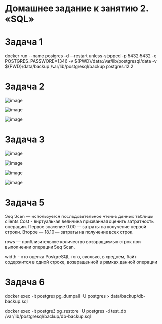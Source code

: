 # Домашнее задание к занятию 2. «SQL»

# Задача 1

docker run --name postgres -d --restart unless-stopped -p 5432:5432 -e POSTGRES_PASSWORD=1346 -v ${PWD}/data:/var/lib/postgresql/data -v ${PWD}/data/backup:/var/lib/postgresql/backup postgres:12.2


# Задача 2

![image](https://user-images.githubusercontent.com/42189764/224113645-af8e6329-f2f6-490f-a264-304e6ed3de6b.png)


![image](https://user-images.githubusercontent.com/42189764/224113836-367516c3-c97a-40f5-ad2c-58e83da8f44d.png)

![image](https://user-images.githubusercontent.com/42189764/224114700-4e97816a-372e-4c73-a5d4-5c9973fa5a50.png)


# Задача 3


![image](https://user-images.githubusercontent.com/42189764/224116316-faf087a4-7c53-4981-ab3a-c2b5d27a8eae.png)

![image](https://user-images.githubusercontent.com/42189764/224118258-446a8dea-9fa6-463e-9425-ae1109e64d77.png)


![image](https://user-images.githubusercontent.com/42189764/224118489-f3a2ec78-8de9-4916-90b5-abb6899d959d.png)

![image](https://user-images.githubusercontent.com/42189764/224121774-a19fc43d-157a-4fca-8e31-9878a9d0c961.png)


# Задача 5 


Seq Scan — используется последовательное чтение данных таблицы clients
Cost -  виртуальная величина призванная оценить затратность операции. Первое значение 0.00 — затраты на получение первой строки. Второе — 18.10 — затраты на получение всех строк.

rows — приблизительное количество возвращаемых строк при выполнении операции Seq Scan. 

width - это оценка PostgreSQL того, сколько, в среднем, байт содержится в одной строке, возвращенной в рамках данной операции


# Задача 6


docker exec -it postgres pg_dumpall  -U postgres >  data/backup/db-backup.sql


docker exec -it postgre2 pg_restore -U postgres  -d test_db /var/lib/postgresql/backup/db-backup.sql

